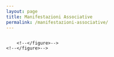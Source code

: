 ```yaml
---
layout: page
title: Manifestazioni Associative
permalink: /manifestazioni-associative/
---
```

<script src="https://ajax.googleapis.com/ajax/libs/jquery/2.1.3/jquery.min.js"></script>
<script type="text/javascript" src='main.js'></script>
<script type="text/javascript" src='slick/slick.js'></script>



<div class="carousel">
	<!-- <figure class="slider"> -->
		<!--<figure>-->
			<div class=""><img src="/images/manifestazione_2022/1.jpg" alt></div>
		<!--</figure>-->
		<!--<figure>-->
			<div class=""><img src="/images/manifestazione_2022/I1A2529_LR.jpg" alt></div>
		<!--</figure>-->
		<!--<figure>-->
			<div class=""><img src="/images/manifestazione_2022/I1A2503_LR.jpg" alt></div>
		<!--</figure>-->
		<!--<figure>-->
			<div class=""><img src="/images/manifestazione_2022/I1A2506_LR.jpg" alt></div>
		<!--</figure>-->
		<!--<figure>-->
			<div class=""><img src="/images/manifestazione_2022/I1A2509_LR.jpg" alt></div>
		<!--</figure>-->
		<!--<figure>-->
			<div class=""><img src="/images/manifestazione_2022/I1A2510_LR.jpg" alt></div>
		<!--</figure>-->
		<!--<figure>-->
			<div class=""><img src="/images/manifestazione_2022/I1A2511_LR.jpg" alt></div>
		<!--</figure>-->
			<div class=""><img src="/images/manifestazione_2022/I1A2513_LR.jpg" alt></div>
		<!--</figure>-->
		<!--<figure>-->
			<div class=""><img src="/images/manifestazione_2022/I1A2514_LR.jpg" alt></div>
		<!--</figure>-->
		<!--<figure>-->
			<div class=""><img src="/images/manifestazione_2022/I1A2517_LR.jpg" alt></div>
		<!--</figure>-->
		<!--<figure>-->
			<div class=""><img src="/images/manifestazione_2022/I1A2518_LR.jpg" alt></div>
		<!--</figure>-->
		<!--<figure>-->
			<div class=""><img src="/images/manifestazione_2022/I1A2522_LR.jpg" alt></div>
		<!--</figure>-->
		<!--<figure>-->
			<div class=""><img src="/images/manifestazione_2022/I1A2524_LR.jpg" alt></div>
		<!--</figure>-->
		<!--<figure>-->
			<div class=""><img src="/images/manifestazione_2022/I1A2525_LR.jpg" alt></div>
		<!--</figure>-->
		<!--<figure>-->
			<div class=""><img src="/images/manifestazione_2022/I1A2530_LR.jpg" alt></div>
		<!--</figure>-->
		<!--<figure>-->
			<div class=""><img src="/images/manifestazione_2022/I1A2531_LR.jpg" alt></div>
		<!--</figure>-->
		<!--<figure>-->
			<div class=""><img src="/images/manifestazione_2022/I1A2535_LR.jpg" alt></div>
		<!--</figure>-->
		<!--<figure>-->
			<div class=""><img src="/images/manifestazione_2022/I1A2537_LR.jpg" alt></div>
		<!--</figure>-->
		<!--<figure>-->
			<div class=""><img src="/images/manifestazione_2022/I1A2538_LR.jpg" alt></div>
		<!--</figure>-->
		<!--<figure>-->
			<div class=""><img src="/images/manifestazione_2022/I1A2540_LR.jpg" alt></div>
		<!--</figure>-->
		<!--<figure>-->
			<div class=""><img src="/images/manifestazione_2022/I1A2541_LR.jpg" alt></div>
		<!--</figure>-->
		<!--<figure>-->
			<div class=""><img src="/images/manifestazione_2022/I1A2542_LR.jpg" alt></div>
		<!--</figure>-->
		<!--<figure>-->
			<div class=""><img src="/images/manifestazione_2022/I1A2544_LR.jpg" alt></div>
		<!--</figure>-->
		<!--<figure>-->
			<div class=""><img src="/images/manifestazione_2022/I1A2545_LR.jpg" alt></div>
		<!--</figure>-->
		<!--<figure>-->
			<div class=""><img src="/images/manifestazione_2022/I1A2547_LR.jpg" alt></div>
		<!--</figure>-->
		<!--<figure>-->
			<div class=""><img src="/images/manifestazione_2022/I1A2548_LR.jpg" alt></div>
		<!--</figure>-->
		<!--<figure>-->
			<div class=""><img src="/images/manifestazione_2022/I1A2550_LR.jpg" alt></div>
		<!--</figure>-->
		<!--<figure>-->
			<div class=""><img src="/images/manifestazione_2022/I1A2551_LR.jpg" alt></div>
		<!--</figure>-->
		<!--<figure>-->
			<div class=""><img src="/images/manifestazione_2022/I1A2552_LR.jpg" alt></div>
		<!--</figure>-->
		<!--<figure>-->
			<div class=""><img src="/images/manifestazione_2022/I1A2553_LR.jpg" alt></div>
		<!--</figure>-->
		<!--<figure>-->
			<div class=""><img src="/images/manifestazione_2022/I1A2554_LR.jpg" alt></div>
		<!--</figure>-->
		<!--<figure>-->
			<div class=""><img src="/images/manifestazione_2022/I1A2555_LR.jpg" alt></div>
		<!--</figure>-->
		<!--<figure>-->
			<div class=""><img src="/images/manifestazione_2022/I1A2556_LR.jpg" alt></div>
		<!--</figure>-->
		<!--<figure>-->
			<div class=""><img src="/images/manifestazione_2022/I1A2557_LR.jpg" alt></div>
		<!--</figure>-->
		<!--<figure>-->
			<div class=""><img src="/images/manifestazione_2022/I1A2558_LR.jpg" alt></div>
		<!--</figure>-->
		<!--<figure>-->
			<div class=""><img src="/images/manifestazione_2022/I1A2559_LR.jpg" alt></div>
		<!--</figure>-->
		<!--<figure>-->
			<div class=""><img src="/images/manifestazione_2022/I1A2560_LR.jpg" alt></div>
		<!--</figure>-->
		<!--<figure>-->
			<div class=""><img src="/images/manifestazione_2022/I1A2561_LR.jpg" alt></div>
		<!--</figure>-->
		<!--<figure>-->
			<div class=""><img src="/images/manifestazione_2022/I1A2563_LR.jpg" alt></div>
		<!--</figure>-->
		<!--<figure>-->
			<div class=""><img src="/images/manifestazione_2022/I1A2564_LR.jpg" alt></div>
		<!--</figure>-->
		<!--<figure>-->
			<div class=""><img src="/images/manifestazione_2022/I1A2565_LR.jpg" alt></div>
		<!--</figure>-->
		<!--<figure>-->
			<div class=""><img src="/images/manifestazione_2022/I1A2566_LR.jpg" alt></div>
		<!--</figure>-->
		<!--<figure>-->
			<div class=""><img src="/images/manifestazione_2022/I1A2567_LR.jpg" alt></div>
		<!--</figure>-->
		<!--<figure>-->
			<div class=""><img src="/images/manifestazione_2022/I1A2568_LR.jpg" alt></div>
		<!--</figure>-->
		<!--<figure>-->
			<div class=""><img src="/images/manifestazione_2022/I1A2569_LR.jpg" alt></div>
		<!--</figure>-->
		<!--<figure>-->
			<div class=""><img src="/images/manifestazione_2022/I1A2571_LR.jpg" alt></div>
		<!--</figure>-->
		<!--<figure>-->
			<div class=""><img src="/images/manifestazione_2022/I1A2572_LR.jpg" alt></div>
		<!--</figure>-->
		<!--<figure>-->
			<div class=""><img src="/images/manifestazione_2022/I1A2573_LR.jpg" alt></div>
		<!--</figure>-->
		<!--<figure>-->
			<div class=""><img src="/images/manifestazione_2022/I1A2574_LR.jpg" alt></div>
		<!--</figure>-->
		<!--<figure>-->
			<div class=""><img src="/images/manifestazione_2022/I1A2577_LR.jpg" alt></div>
		<!--</figure>-->
		<!--<figure>-->
			<div class=""><img src="/images/manifestazione_2022/I1A2578_LR.jpg" alt></div>
		<!--</figure>-->
		<!--<figure>-->
			<div class=""><img src="/images/manifestazione_2022/I1A2579_LR.jpg" alt></div>
		<!--</figure>-->
		<!--<figure>-->
			<div class=""><img src="/images/manifestazione_2022/I1A2580_LR.jpg" alt></div>
		<!--</figure>-->
		<!--<figure>-->
			<div class=""><img src="/images/manifestazione_2022/I1A2581_LR.jpg" alt></div>
		<!--</figure>-->
		<!--<figure>-->
			<div class=""><img src="/images/manifestazione_2022/I1A2583_LR.jpg" alt></div>
		<!--</figure>-->
		<!--<figure>-->
			<div class=""><img src="/images/manifestazione_2022/I1A2584_LR.jpg" alt></div>
		<!--</figure>-->
		<!--<figure>-->
			<div class=""><img src="/images/manifestazione_2022/I1A2585_LR.jpg" alt></div>
		<!--</figure>-->
		<!--<figure>-->
			<div class=""><img src="/images/manifestazione_2022/I1A2586_LR.jpg" alt></div>
		<!--</figure>-->
		<!--<figure>-->
			<div class=""><img src="/images/manifestazione_2022/I1A2588_LR.jpg" alt></div>
		<!--</figure>-->
		<!--<figure>-->
			<div class=""><img src="/images/manifestazione_2022/I1A2589_LR.jpg" alt></div>
		<!--</figure>-->
		<!--<figure>-->
			<div class=""><img src="/images/manifestazione_2022/I1A2590_LR.jpg" alt></div>
		<!--</figure>-->
		<!--<figure>-->
			<div class=""><img src="/images/manifestazione_2022/I1A2591_LR.jpg" alt></div>
		<!--</figure>-->
		<!--<figure>-->
			<div class=""><img src="/images/manifestazione_2022/I1A2593_LR.jpg" alt></div>
		<!--</figure>-->
		<!--<figure>-->
			<div class=""><img src="/images/manifestazione_2022/I1A2594_LR.jpg" alt></div>
		<!--</figure>-->
		<!--<figure>-->
			<div class=""><img src="/images/manifestazione_2022/I1A2595_LR.jpg" alt></div>
		<!--</figure>-->
		<!--<figure>-->
			<div class=""><img src="/images/manifestazione_2022/I1A2596_LR.jpg" alt></div>
		<!--</figure>-->
		<!--<figure>-->
			<div class=""><img src="/images/manifestazione_2022/I1A2597_LR.jpg" alt></div>
		<!--</figure>-->
		<!--<figure>-->
			<div class=""><img src="/images/manifestazione_2022/I1A2598_LR.jpg" alt></div>
		<!--</figure>-->
		<!--<figure>-->
			<div class=""><img src="/images/manifestazione_2022/I1A2599_LR.jpg" alt></div>

		<!--</figure>-->
	<!--</figure>-->


<div class="carousel">
	<!-- <figure class="slider"> -->
		<!--</figure>-->
		<!--<figure>-->
			<div class=""><img src="/images/manifestazione_2022/IMG_9241_LR.jpg" alt></div>
		<!--</figure>-->
		<!--<figure>-->
			<div class=""><img src="/images/manifestazione_2022/IMG_9271_LR.jpg" alt></div>
		<!--</figure>-->
		<!--<figure>-->
			<div class=""><img src="/images/manifestazione_2022/IMG_9297_LR.jpg" alt></div>
		<!--</figure>-->
		<!--<figure>-->
			<div class=""><img src="/images/manifestazione_2022/IMG_9327_LR.jpg" alt></div>
		<!--</figure>-->
		<!--<figure>-->
			<div class=""><img src="/images/manifestazione_2022/IMG_9355_LR.jpg" alt></div>
		<!--</figure>-->
		<!--<figure>-->
			<div class=""><img src="/images/manifestazione_2022/IMG_9383_LR.jpg" alt></div>
		<!--</figure>-->
		<!--<figure>-->
			<div class=""><img src="/images/manifestazione_2022/IMG_9410_LR.jpg" alt></div>
		<!--</figure>-->
		<!--<figure>-->
			<div class=""><img src="/images/manifestazione_2022/IMG_9245_LR.jpg" alt></div>
		<!--</figure>-->
		<!--<figure>-->
			<div class=""><img src="/images/manifestazione_2022/IMG_9272_LR.jpg" alt></div>
		<!--</figure>-->
		<!--<figure>-->
			<div class=""><img src="/images/manifestazione_2022/IMG_9298_LR.jpg" alt></div>
		<!--</figure>-->
		<!--<figure>-->
			<div class=""><img src="/images/manifestazione_2022/IMG_9330_LR.jpg" alt></div>
		<!--</figure>-->
		<!--<figure>-->
			<div class=""><img src="/images/manifestazione_2022/IMG_9357_LR.jpg" alt></div>
		<!--</figure>-->
		<!--<figure>-->
			<div class=""><img src="/images/manifestazione_2022/IMG_9385_LR.jpg" alt></div>
		<!--</figure>-->
		<!--<figure>-->
			<div class=""><img src="/images/manifestazione_2022/IMG_9412_LR.jpg" alt></div>
		<!--</figure>-->
		<!--<figure>-->
			<div class=""><img src="/images/manifestazione_2022/IMG_9247_LR.jpg" alt></div>
		<!--</figure>-->
		<!--<figure>-->
			<div class=""><img src="/images/manifestazione_2022/IMG_9273_LR.jpg" alt></div>
		<!--</figure>-->
		<!--<figure>-->
			<div class=""><img src="/images/manifestazione_2022/IMG_9300_LR.jpg" alt></div>
		<!--</figure>-->
		<!--<figure>-->
			<div class=""><img src="/images/manifestazione_2022/IMG_9331_LR.jpg" alt></div>
		<!--</figure>-->
		<!--<figure>-->
			<div class=""><img src="/images/manifestazione_2022/IMG_9359_LR.jpg" alt></div>
		<!--</figure>-->
		<!--<figure>-->
			<div class=""><img src="/images/manifestazione_2022/IMG_9387_LR.jpg" alt></div>
		<!--</figure>-->
		<!--<figure>-->
			<div class=""><img src="/images/manifestazione_2022/IMG_9413_LR.jpg" alt></div>
		<!--</figure>-->
		<!--<figure>-->
			<div class=""><img src="/images/manifestazione_2022/IMG_9251_LR.jpg" alt></div>
		<!--</figure>-->
		<!--<figure>-->
			<div class=""><img src="/images/manifestazione_2022/IMG_9274_LR.jpg" alt></div>
		<!--</figure>-->
		<!--<figure>-->
			<div class=""><img src="/images/manifestazione_2022/IMG_9302_LR.jpg" alt></div>
		<!--</figure>-->
		<!--<figure>-->
			<div class=""><img src="/images/manifestazione_2022/IMG_9333_LR.jpg" alt></div>
		<!--</figure>-->
		<!--<figure>-->
			<div class=""><img src="/images/manifestazione_2022/IMG_9361_LR.jpg" alt></div>
		<!--</figure>-->
		<!--<figure>-->
			<div class=""><img src="/images/manifestazione_2022/IMG_9389_LR.jpg" alt></div>
		<!--</figure>-->
		<!--<figure>-->
			<div class=""><img src="/images/manifestazione_2022/IMG_9414_LR.jpg" alt></div>
		<!--</figure>-->
		<!--<figure>-->
			<div class=""><img src="/images/manifestazione_2022/IMG_9252_LR.jpg" alt></div>
		<!--</figure>-->
		<!--<figure>-->
			<div class=""><img src="/images/manifestazione_2022/IMG_9277_LR.jpg" alt></div>
		<!--</figure>-->
		<!--<figure>-->
			<div class=""><img src="/images/manifestazione_2022/IMG_9304_LR.jpg" alt></div>
		<!--</figure>-->
		<!--<figure>-->
			<div class=""><img src="/images/manifestazione_2022/IMG_9335_LR.jpg" alt></div>
		<!--</figure>-->
		<!--<figure>-->
			<div class=""><img src="/images/manifestazione_2022/IMG_9363_LR.jpg" alt></div>
		<!--</figure>-->
		<!--<figure>-->
			<div class=""><img src="/images/manifestazione_2022/IMG_9392_LR.jpg" alt></div>
		<!--</figure>-->
		<!--<figure>-->
			<div class=""><img src="/images/manifestazione_2022/IMG_9415_LR.jpg" alt></div>
		<!--</figure>-->
		<!--<figure>-->
			<div class=""><img src="/images/manifestazione_2022/IMG_9254_LR.jpg" alt></div>
		<!--</figure>-->
		<!--<figure>-->
			<div class=""><img src="/images/manifestazione_2022/IMG_9280_LR.jpg" alt></div>
		<!--</figure>-->
		<!--<figure>-->
			<div class=""><img src="/images/manifestazione_2022/IMG_9307_LR.jpg" alt></div>
		<!--</figure>-->
		<!--<figure>-->
			<div class=""><img src="/images/manifestazione_2022/IMG_9336_LR.jpg" alt></div>
		<!--</figure>-->
		<!--<figure>-->
			<div class=""><img src="/images/manifestazione_2022/IMG_9365_LR.jpg" alt></div>
		<!--</figure>-->
		<!--<figure>-->
			<div class=""><img src="/images/manifestazione_2022/IMG_9393_LR.jpg" alt></div>
		<!--</figure>-->
		<!--<figure>-->
			<div class=""><img src="/images/manifestazione_2022/IMG_9416_LR.jpg" alt></div>
		<!--</figure>-->
		<!--<figure>-->
			<div class=""><img src="/images/manifestazione_2022/IMG_9255_LR.jpg" alt></div>
		<!--</figure>-->
		<!--<figure>-->
			<div class=""><img src="/images/manifestazione_2022/IMG_9281_LR.jpg" alt></div>
		<!--</figure>-->
		<!--<figure>-->
			<div class=""><img src="/images/manifestazione_2022/IMG_9309_LR.jpg" alt></div>
		<!--</figure>-->
		<!--<figure>-->
			<div class=""><img src="/images/manifestazione_2022/IMG_9337_LR.jpg" alt></div>
		<!--</figure>-->
		<!--<figure>-->
			<div class=""><img src="/images/manifestazione_2022/IMG_9368_LR.jpg" alt></div>
		<!--</figure>-->
		<!--<figure>-->
			<div class=""><img src="/images/manifestazione_2022/IMG_9394_LR.jpg" alt></div>
		<!--</figure>-->
		<!--<figure>-->
			<div class=""><img src="/images/manifestazione_2022/IMG_9417_LR.jpg" alt></div>
		<!--</figure>-->
		<!--<figure>-->
			<div class=""><img src="/images/manifestazione_2022/IMG_9256_LR.jpg" alt></div>
		<!--</figure>-->
		<!--<figure>-->
			<div class=""><img src="/images/manifestazione_2022/IMG_9284_LR.jpg" alt></div>
		<!--</figure>-->
		<!--<figure>-->
			<div class=""><img src="/images/manifestazione_2022/IMG_9311_LR.jpg" alt></div>
		<!--</figure>-->
		<!--<figure>-->
			<div class=""><img src="/images/manifestazione_2022/IMG_9339_LR.jpg" alt></div>
		<!--</figure>-->
		<!--<figure>-->
			<div class=""><img src="/images/manifestazione_2022/IMG_9370_LR.jpg" alt></div>
		<!--</figure>-->
		<!--<figure>-->
			<div class=""><img src="/images/manifestazione_2022/IMG_9395_LR.jpg" alt></div>
		<!--</figure>-->
		<!--<figure>-->
			<div class=""><img src="/images/manifestazione_2022/IMG_9418_LR.jpg" alt></div>
		<!--</figure>-->
		<!--<figure>-->
			<div class=""><img src="/images/manifestazione_2022/IMG_9261_LR.jpg" alt></div>
		<!--</figure>-->
		<!--<figure>-->
			<div class=""><img src="/images/manifestazione_2022/IMG_9285_LR.jpg" alt></div>
		<!--</figure>-->
		<!--<figure>-->
			<div class=""><img src="/images/manifestazione_2022/IMG_9314_LR.jpg" alt></div>
		<!--</figure>-->
		<!--<figure>-->
			<div class=""><img src="/images/manifestazione_2022/IMG_9342_LR.jpg" alt></div>
		<!--</figure>-->
		<!--<figure>-->
			<div class=""><img src="/images/manifestazione_2022/IMG_9371_LR.jpg" alt></div>
		<!--</figure>-->
		<!--<figure>-->
			<div class=""><img src="/images/manifestazione_2022/IMG_9396_LR.jpg" alt></div>
		<!--</figure>-->
		<!--<figure>-->
			<div class=""><img src="/images/manifestazione_2022/IMG_9420_LR.jpg" alt></div>
		<!--</figure>-->
		<!--<figure>-->
			<div class=""><img src="/images/manifestazione_2022/IMG_9262_LR.jpg" alt></div>
		<!--</figure>-->
		<!--<figure>-->
			<div class=""><img src="/images/manifestazione_2022/IMG_9286_LR.jpg" alt></div>
		<!--</figure>-->
		<!--<figure>-->
			<div class=""><img src="/images/manifestazione_2022/IMG_9316_LR.jpg" alt></div>
		<!--</figure>-->
		<!--<figure>-->
			<div class=""><img src="/images/manifestazione_2022/IMG_9344_LR.jpg" alt></div>
		<!--</figure>-->
		<!--<figure>-->
			<div class=""><img src="/images/manifestazione_2022/IMG_9372_LR.jpg" alt></div>
		<!--</figure>-->
		<!--<figure>-->
			<div class=""><img src="/images/manifestazione_2022/IMG_9398_LR.jpg" alt></div>
		<!--</figure>-->
		<!--<figure>-->
			<div class=""><img src="/images/manifestazione_2022/IMG_9263_LR.jpg" alt></div>
		<!--</figure>-->
		<!--<figure>-->
			<div class=""><img src="/images/manifestazione_2022/IMG_9287_LR.jpg" alt></div>
		<!--</figure>-->
		<!--<figure>-->
			<div class=""><img src="/images/manifestazione_2022/IMG_9318_LR.jpg" alt></div>
		<!--</figure>-->
		<!--<figure>-->
			<div class=""><img src="/images/manifestazione_2022/IMG_9346_LR.jpg" alt></div>
		<!--</figure>-->
		<!--<figure>-->
			<div class=""><img src="/images/manifestazione_2022/IMG_9374_LR.jpg" alt></div>
		<!--</figure>-->
		<!--<figure>-->
			<div class=""><img src="/images/manifestazione_2022/IMG_9400_LR.jpg" alt></div>
		<!--</figure>-->
		<!--<figure>-->
			<div class=""><img src="/images/manifestazione_2022/IMG_9265_LR.jpg" alt></div>
		<!--</figure>-->
		<!--<figure>-->
			<div class=""><img src="/images/manifestazione_2022/IMG_9288_LR.jpg" alt></div>
		<!--</figure>-->
		<!--<figure>-->
			<div class=""><img src="/images/manifestazione_2022/IMG_9319_LR.jpg" alt></div>
		<!--</figure>-->
		<!--<figure>-->
			<div class=""><img src="/images/manifestazione_2022/IMG_9348_LR.jpg" alt></div>
		<!--</figure>-->
		<!--<figure>-->
			<div class=""><img src="/images/manifestazione_2022/IMG_9376_LR.jpg" alt></div>
		<!--</figure>-->
		<!--<figure>-->
			<div class=""><img src="/images/manifestazione_2022/IMG_9402_LR.jpg" alt></div>
		<!--</figure>-->
		<!--<figure>-->
			<div class=""><img src="/images/manifestazione_2022/IMG_9268_LR.jpg" alt></div>
		<!--</figure>-->
		<!--<figure>-->
			<div class=""><img src="/images/manifestazione_2022/IMG_9289_LR.jpg" alt></div>
		<!--</figure>-->
		<!--<figure>-->
			<div class=""><img src="/images/manifestazione_2022/IMG_9322_LR.jpg" alt></div>
		<!--</figure>-->
		<!--<figure>-->
			<div class=""><img src="/images/manifestazione_2022/IMG_9349_LR.jpg" alt></div>
		<!--</figure>-->
		<!--<figure>-->
			<div class=""><img src="/images/manifestazione_2022/IMG_9377_LR.jpg" alt></div>
		<!--</figure>-->
		<!--<figure>-->
			<div class=""><img src="/images/manifestazione_2022/IMG_9404_LR.jpg" alt></div>
		<!--</figure>-->
		<!--<figure>-->
			<div class=""><img src="/images/manifestazione_2022/IMG_9269_LR.jpg" alt></div>
		<!--</figure>-->
		<!--<figure>-->
			<div class=""><img src="/images/manifestazione_2022/IMG_9290_LR.jpg" alt></div>
		<!--</figure>-->
		<!--<figure>-->
			<div class=""><img src="/images/manifestazione_2022/IMG_9324_LR.jpg" alt></div>
		<!--</figure>-->
		<!--<figure>-->
			<div class=""><img src="/images/manifestazione_2022/IMG_9351_LR.jpg" alt></div>
		<!--</figure>-->
		<!--<figure>-->
			<div class=""><img src="/images/manifestazione_2022/IMG_9379_LR.jpg" alt></div>
		<!--</figure>-->
		<!--<figure>-->
			<div class=""><img src="/images/manifestazione_2022/IMG_9406_LR.jpg" alt></div>
		<!--</figure>-->
		<!--<figure>-->
			<div class=""><img src="/images/manifestazione_2022/IMG_9270_LR.jpg" alt></div>
		<!--</figure>-->
		<!--<figure>-->
			<div class=""><img src="/images/manifestazione_2022/IMG_9295_LR.jpg" alt></div>
		<!--</figure>-->
		<!--<figure>-->
			<div class=""><img src="/images/manifestazione_2022/IMG_9326_LR.jpg" alt></div>
		<!--</figure>-->
		<!--<figure>-->
			<div class=""><img src="/images/manifestazione_2022/IMG_9353_LR.jpg" alt></div>
		<!--</figure>-->
		<!--<figure>-->
			<div class=""><img src="/images/manifestazione_2022/IMG_9382_LR.jpg" alt></div>
		<!--</figure>-->
		<!--<figure>-->
			<div class=""><img src="/images/manifestazione_2022/IMG_9407_LR.jpg" alt></div>
	<!--</figure>-->


</div>




